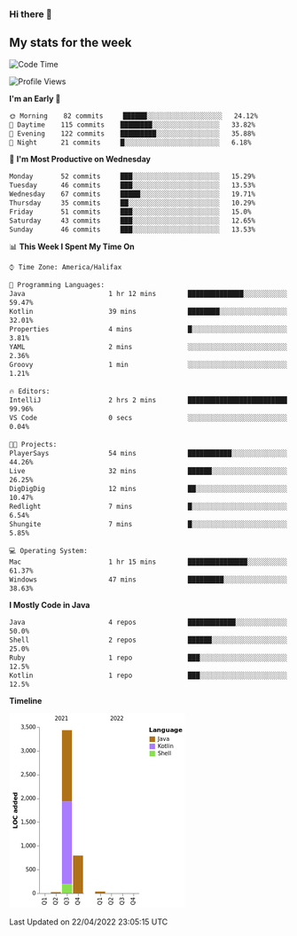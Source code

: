 ### Hi there 👋

## My stats for the week
<!--START_SECTION:waka-->
![Code Time](http://img.shields.io/badge/Code%20Time-183%20hrs%206%20mins-blue)

![Profile Views](http://img.shields.io/badge/Profile%20Views-7-blue)

**I'm an Early 🐤** 

```text
🌞 Morning    82 commits     ██████░░░░░░░░░░░░░░░░░░░   24.12% 
🌆 Daytime    115 commits    ████████░░░░░░░░░░░░░░░░░   33.82% 
🌃 Evening    122 commits    █████████░░░░░░░░░░░░░░░░   35.88% 
🌙 Night      21 commits     █░░░░░░░░░░░░░░░░░░░░░░░░   6.18%

```
📅 **I'm Most Productive on Wednesday** 

```text
Monday       52 commits     ███░░░░░░░░░░░░░░░░░░░░░░   15.29% 
Tuesday      46 commits     ███░░░░░░░░░░░░░░░░░░░░░░   13.53% 
Wednesday    67 commits     █████░░░░░░░░░░░░░░░░░░░░   19.71% 
Thursday     35 commits     ██░░░░░░░░░░░░░░░░░░░░░░░   10.29% 
Friday       51 commits     ███░░░░░░░░░░░░░░░░░░░░░░   15.0% 
Saturday     43 commits     ███░░░░░░░░░░░░░░░░░░░░░░   12.65% 
Sunday       46 commits     ███░░░░░░░░░░░░░░░░░░░░░░   13.53%

```


📊 **This Week I Spent My Time On** 

```text
⌚︎ Time Zone: America/Halifax

💬 Programming Languages: 
Java                     1 hr 12 mins        ██████████████░░░░░░░░░░░   59.47% 
Kotlin                   39 mins             ████████░░░░░░░░░░░░░░░░░   32.01% 
Properties               4 mins              █░░░░░░░░░░░░░░░░░░░░░░░░   3.81% 
YAML                     2 mins              ░░░░░░░░░░░░░░░░░░░░░░░░░   2.36% 
Groovy                   1 min               ░░░░░░░░░░░░░░░░░░░░░░░░░   1.21%

🔥 Editors: 
IntelliJ                 2 hrs 2 mins        █████████████████████████   99.96% 
VS Code                  0 secs              ░░░░░░░░░░░░░░░░░░░░░░░░░   0.04%

🐱‍💻 Projects: 
PlayerSays               54 mins             ███████████░░░░░░░░░░░░░░   44.26% 
Live                     32 mins             ██████░░░░░░░░░░░░░░░░░░░   26.25% 
DigDigDig                12 mins             ██░░░░░░░░░░░░░░░░░░░░░░░   10.47% 
Redlight                 7 mins              █░░░░░░░░░░░░░░░░░░░░░░░░   6.54% 
Shungite                 7 mins              █░░░░░░░░░░░░░░░░░░░░░░░░   5.85%

💻 Operating System: 
Mac                      1 hr 15 mins        ███████████████░░░░░░░░░░   61.37% 
Windows                  47 mins             █████████░░░░░░░░░░░░░░░░   38.63%

```

**I Mostly Code in Java** 

```text
Java                     4 repos             ████████████░░░░░░░░░░░░░   50.0% 
Shell                    2 repos             ██████░░░░░░░░░░░░░░░░░░░   25.0% 
Ruby                     1 repo              ███░░░░░░░░░░░░░░░░░░░░░░   12.5% 
Kotlin                   1 repo              ███░░░░░░░░░░░░░░░░░░░░░░   12.5%

```


**Timeline**

![Chart not found](https://raw.githubusercontent.com/lyndseyy/lyndseyy/main/charts/bar_graph.png) 


 Last Updated on 22/04/2022 23:05:15 UTC
<!--END_SECTION:waka-->